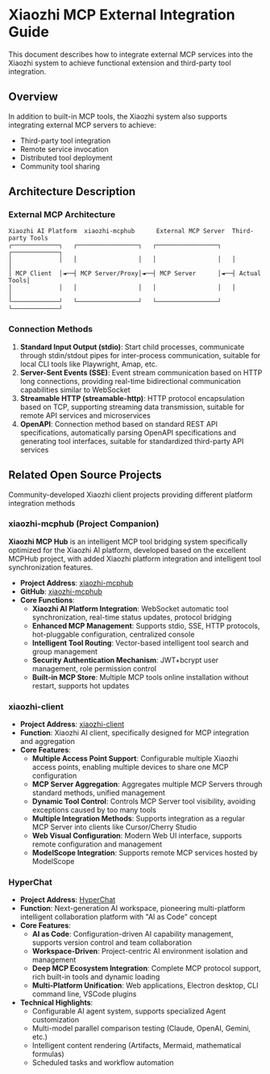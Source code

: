 # Xiaozhi MCP External Integration Guide

This document describes how to integrate external MCP services into the Xiaozhi system to achieve functional extension and third-party tool integration.

## Overview

In addition to built-in MCP tools, the Xiaozhi system also supports integrating external MCP servers to achieve:
- Third-party tool integration
- Remote service invocation
- Distributed tool deployment
- Community tool sharing

## Architecture Description

### External MCP Architecture
```
Xiaozhi AI Platform  xiaozhi-mcphub      External MCP Server  Third-party Tools
┌─────────────┐   ┌─────────────────┐   ┌─────────────────┐   ┌─────────────┐
│             │   │                 │   │                 │   │             │
│ MCP Client  │◄──┤ MCP Server/Proxy│◄──┤ MCP Server      │◄──┤ Actual Tools│
│             │   │                 │   │                 │   │             │
└─────────────┘   └─────────────────┘   └─────────────────┘   └─────────────┘
```

### Connection Methods
1. **Standard Input Output (stdio)**: Start child processes, communicate through stdin/stdout pipes for inter-process communication, suitable for local CLI tools like Playwright, Amap, etc.
2. **Server-Sent Events (SSE)**: Event stream communication based on HTTP long connections, providing real-time bidirectional communication capabilities similar to WebSocket
3. **Streamable HTTP (streamable-http)**: HTTP protocol encapsulation based on TCP, supporting streaming data transmission, suitable for remote API services and microservices
4. **OpenAPI**: Connection method based on standard REST API specifications, automatically parsing OpenAPI specifications and generating tool interfaces, suitable for standardized third-party API services

## Related Open Source Projects
Community-developed Xiaozhi client projects providing different platform integration methods

### xiaozhi-mcphub (Project Companion)

**Xiaozhi MCP Hub** is an intelligent MCP tool bridging system specifically optimized for the Xiaozhi AI platform, developed based on the excellent MCPHub project, with added Xiaozhi platform integration and intelligent tool synchronization features.

- **Project Address**: [xiaozhi-mcphub](https://huangjunsen0406.github.io/xiaozhi-mcphub/)
- **GitHub**: [xiaozhi-mcphub](https://github.com/huangjunsen0406/xiaozhi-mcphub)
- **Core Functions**: 
  - **Xiaozhi AI Platform Integration**: WebSocket automatic tool synchronization, real-time status updates, protocol bridging
  - **Enhanced MCP Management**: Supports stdio, SSE, HTTP protocols, hot-pluggable configuration, centralized console
  - **Intelligent Tool Routing**: Vector-based intelligent tool search and group management
  - **Security Authentication Mechanism**: JWT+bcrypt user management, role permission control
  - **Built-in MCP Store**: Multiple MCP tools online installation without restart, supports hot updates
  
### xiaozhi-client
- **Project Address**: [xiaozhi-client](https://github.com/shenjingnan/xiaozhi-client)
- **Function**: Xiaozhi AI client, specifically designed for MCP integration and aggregation
- **Core Features**: 
  - **Multiple Access Point Support**: Configurable multiple Xiaozhi access points, enabling multiple devices to share one MCP configuration
  - **MCP Server Aggregation**: Aggregates multiple MCP Servers through standard methods, unified management
  - **Dynamic Tool Control**: Controls MCP Server tool visibility, avoiding exceptions caused by too many tools
  - **Multiple Integration Methods**: Supports integration as a regular MCP Server into clients like Cursor/Cherry Studio
  - **Web Visual Configuration**: Modern Web UI interface, supports remote configuration and management
  - **ModelScope Integration**: Supports remote MCP services hosted by ModelScope

### HyperChat
- **Project Address**: [HyperChat](https://github.com/BigSweetPotatoStudio/HyperChat)
- **Function**: Next-generation AI workspace, pioneering multi-platform intelligent collaboration platform with "AI as Code" concept
- **Core Features**: 
  - **AI as Code**: Configuration-driven AI capability management, supports version control and team collaboration
  - **Workspace-Driven**: Project-centric AI environment isolation and management
  - **Deep MCP Ecosystem Integration**: Complete MCP protocol support, rich built-in tools and dynamic loading
  - **Multi-Platform Unification**: Web applications, Electron desktop, CLI command line, VSCode plugins
- **Technical Highlights**:
  - Configurable AI agent system, supports specialized Agent customization
  - Multi-model parallel comparison testing (Claude, OpenAI, Gemini, etc.)
  - Intelligent content rendering (Artifacts, Mermaid, mathematical formulas)
  - Scheduled tasks and workflow automation
